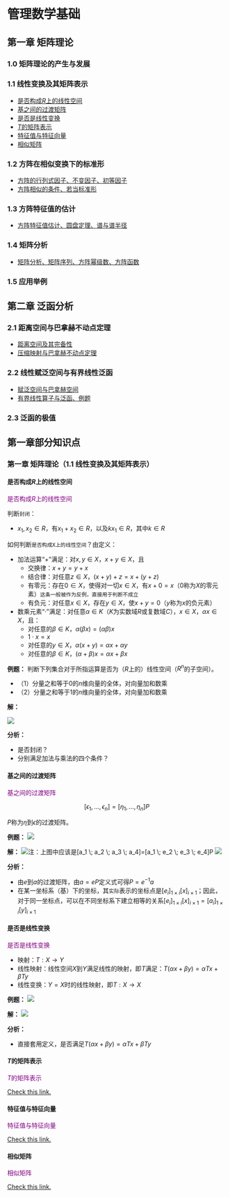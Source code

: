 # 管理数学基础
## 第一章 矩阵理论
### 1.0 矩阵理论的产生与发展
### 1.1 线性变换及其矩阵表示
- [是否构成$R$上的线性空间](#010101)
- [基之间的过渡矩阵](#010102)
- [是否是线性变换](#010103)
- [$T$的矩阵表示](#010104)
- [特征值与特征向量](#010105)
- [相似矩阵](#010106)
### 1.2 方阵在相似变换下的标准形
- [方阵的行列式因子、不变因子、初等因子](./notes/0104方阵的行列式因子、不变因子、初等因子.md)
- [方阵相似的条件、若当标准形](./notes/0105方阵相似的条件、若当标准形.md)
### 1.3 方阵特征值的估计
- [方阵特征值估计、圆盘定理、谱与谱半径](./notes/0106方阵特征值估计、圆盘定理、谱与谱半径.md)
### 1.4 矩阵分析
- [矩阵分析、矩阵序列、方阵幂级数、方阵函数](./notes/0107矩阵分析、矩阵序列、方阵幂级数、方阵函数.md)
### 1.5 应用举例
## 第二章 泛函分析
### 2.1 距离空间与巴拿赫不动点定理
- [距离空间及其完备性](./notes/0201距离空间及其完备性.md)
- [压缩映射与巴拿赫不动点定理](./notes/0202压缩映射与巴拿赫不动点定理.md)
### 2.2 线性赋泛空间与有界线性泛函
- [赋泛空间与巴拿赫空间](./notes/0203赋泛空间与巴拿赫空间.md)
- [有界线性算子与泛函、例题](./notes/0204有界线性算子与泛函、例题.md)
### 2.3 泛函的极值

## 第一章部分知识点
### 第一章 矩阵理论（1.1 线性变换及其矩阵表示）
#### 是否构成$R$上的线性空间
<a id="010101" style="color: #800080">是否构成$R$上的线性空间</a>

判断`封闭`：
- $x_1, x_2 \in R$，有$x_1+x_2 \in R$，以及$kx_1 \in R$，其中$k \in R$

如何判断`是否构成X上的线性空间`？由定义：
- 加法运算“+”满足：对$x,y\in X$，$x+y\in X$，且
  - 交换律：$x+y=y+x$
  - 结合律：对任意$z\in X$，$(x+y)+z=x+(y+z)$
  - 有零元：存在$0\in X$，使得对一切$x\in X$，有$x+0=x$（$0$称为$X$的零元素）`这条一般被作为反例，直接用于判断不成立`
  - 有负元：对任意$x\in X$，存在$y\in X$，使$x+y=0$（$y$称为$x$的负元素）
- 数乘元素“·”满足：对任意$\alpha \in K$（$K$为实数域$R$或复数域$C$），$x \in X$，$\alpha x \in X$，且：
  - 对任意的$\beta \in K$，$\alpha (\beta x) = (\alpha \beta)x$
  - $1 \cdot x = x$
  - 对任意的$y \in X$，$\alpha(x + y) = \alpha x + \alpha y$
  - 对任意的$\beta \in K$，$(\alpha + \beta)x = \alpha x + \beta x$

**例题：** 判断下列集合对于所指运算是否为（$R$上的）线性空间（$R^n$的子空间）。
- （1）分量之和等于0的$n$维向量的全体，对向量加和数乘
- （2）分量之和等于1的$n$维向量的全体，对向量加和数乘

**解：**

![](./images/010101.png)

**分析：**
- 是否封闭？
- 分别满足加法与乘法的四个条件？

#### 基之间的过渡矩阵
<a id="010102" style="color: #800080">基之间的过渡矩阵</a>

$$[\epsilon_1, ...,\epsilon_n] = [\eta_1, ...,\eta_n]P$$

$P$称为$\eta$到$\epsilon$的过渡矩阵。

**例题：**
![](./images/010102.png)

**解：**
![注：上图中应该是$[a_1 \; a_2 \; a_3 \; a_4]=[a_1 \; e_2 \; e_3 \; e_4]P$](./images/010103.png)
![](./images/010104.png)

**分析：**
- 由$e$到$a$的过渡矩阵，由$a=eP$定义式可得$P=e^{-1}a$
- 在某一坐标系（基）下的坐标，其`实际`表示的坐标点是$[e_i]_{1\times i}[x]_{i \times 1}$；因此，对于同一坐标点，可以在不同坐标系下建立相等的关系$[e_i]_{1\times i}[x]_{i \times 1} = [a_i]_{1\times i}[y]_{i \times 1}$

#### 是否是线性变换
<a id="010103" style="color: #800080">是否是线性变换</a>

- 映射：$T: X \rightarrow Y$
- 线性映射：线性空间$X$到$Y$满足线性的映射，即$T$满足：$T(\alpha x + \beta y) = \alpha T x + \beta T y$
- 线性变换：$Y=X$时的线性映射，即$T: X\rightarrow X$

**例题：**
![](./images/010105.png)

**解：**
![](./images/010106.png)

**分析：**
- 直接套用定义，是否满足$T(\alpha x + \beta y) = \alpha T x + \beta T y$

#### $T$的矩阵表示
<a id="010104" style="color: #800080">$T$的矩阵表示</a>

[Check this link.](./notes/0101T的矩阵表示.md)

#### 特征值与特征向量
<a id="010105" style="color: #800080">特征值与特征向量</a>

[Check this link.](./notes/0102特征值与特征向量.md)

#### 相似矩阵
<a id="010106" style="color: #800080">相似矩阵</a>

[Check this link.](./notes/0103相似矩阵.md)
